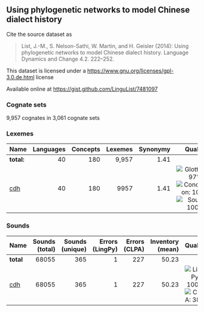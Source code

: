 ## Using phylogenetic networks to model Chinese dialect history

Cite the source dataset as

> List, J.-M., S. Nelson-Sathi, W. Martin, and H. Geisler (2014): Using phylogenetic networks to model Chinese dialect history. Language Dynamics and Change 4.2. 222–252.

This dataset is licensed under a https://www.gnu.org/licenses/gpl-3.0.de.html license

Available online at https://gist.github.com/LinguList/7481097

### Cognate sets
9,957 cognates in 3,061 cognate sets

### Lexemes

Name | Languages | Concepts | Lexemes | Synonymy | Quality
:--- | ---:| ---:| ---:| ---:|:---:
**total:** | 40 | 180 | 9,957 | 1.41 | 
[cdh](cldf/cdh.csv) | 40 | 180 | 9957 | 1.41 | ![Glottolog: 97%](https://img.shields.io/badge/Glottolog-97%25-green.svg "Glottolog: 97%") ![Concepticon: 100%](https://img.shields.io/badge/Concepticon-100%25-brightgreen.svg "Concepticon: 100%") ![Source: 100%](https://img.shields.io/badge/Source-100%25-brightgreen.svg "Source: 100%")

### Sounds

Name  | Sounds (total) | Sounds (unique) | Errors (LingPy) | Errors (CLPA) | Inventory (mean) | Quality 
:---| ---: | ---:| ---:| ---:| ---:| :---:|
**total** | 68055 | 365 | 1 | 227 | 50.23 | 
[cdh](cldf/cdh.csv) | 68055 | 365 | 1 | 227 | 50.23 | ![LingPy: 100%](https://img.shields.io/badge/LingPy-100%25-brightgreen.svg "LingPy: 100%") ![CLPA: 38%](https://img.shields.io/badge/CLPA-38%25-red.svg "CLPA: 38%")